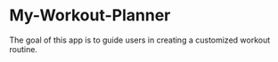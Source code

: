# My-Workout-Planner

The goal of this app is to guide users in creating a customized workout routine.
